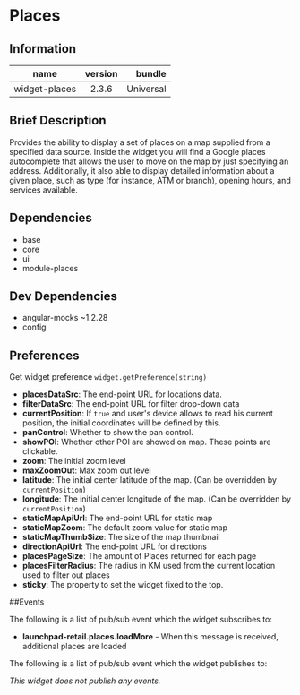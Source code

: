 # Places

## Information

| name                  | version           | bundle           |
| ----------------------|:-----------------:| ----------------:|
| widget-places         | 2.3.6 			| Universal        |

## Brief Description

Provides the ability to display a set of places on a map supplied from a specified data source. Inside the widget you will find a Google places autocomplete that allows the user to move on the map by just specifying an address. Additionally, it also able to display detailed information about a given place, such as type (for instance, ATM or branch), opening hours, and services available.

## Dependencies

* base
* core
* ui
* module-places

## Dev Dependencies

* angular-mocks ~1.2.28
* config

## Preferences

Get widget preference `widget.getPreference(string)`

* **placesDataSrc**: The end-point URL for locations data.
* **filterDataSrc**: The end-point URL for filter drop-down data
* **currentPosition**: If `true` and user's device allows to read his current position, the initial
coordinates will be defined by this.
* **panControl**: Whether to show the pan control.
* **showPOI**: Whether other POI are showed on map. These points are clickable.
* **zoom**: The initial zoom level
* **maxZoomOut**: Max zoom out level
* **latitude**: The initial center latitude of the map. (Can be overridden by `currentPosition`)
* **longitude**: The initial center longitude of the map. (Can be overridden by `currentPosition`)
* **staticMapApiUrl**: The end-point URL for static map
* **staticMapZoom**: The default zoom value for static map
* **staticMapThumbSize**: The size of the map thumbnail
* **directionApiUrl**: The end-point URL for directions
* **placesPageSize**: The amount of Places returned for each page
* **placesFilterRadius**: The radius in KM used from the current location used to filter out places
* **sticky**: The property to set the widget fixed to the top.

##Events

The following is a list of pub/sub event which the widget subscribes to:

* **launchpad-retail.places.loadMore** - When this message is received, additional places are loaded


The following is a list of pub/sub event which the widget publishes to:

_This widget does not publish any events._
